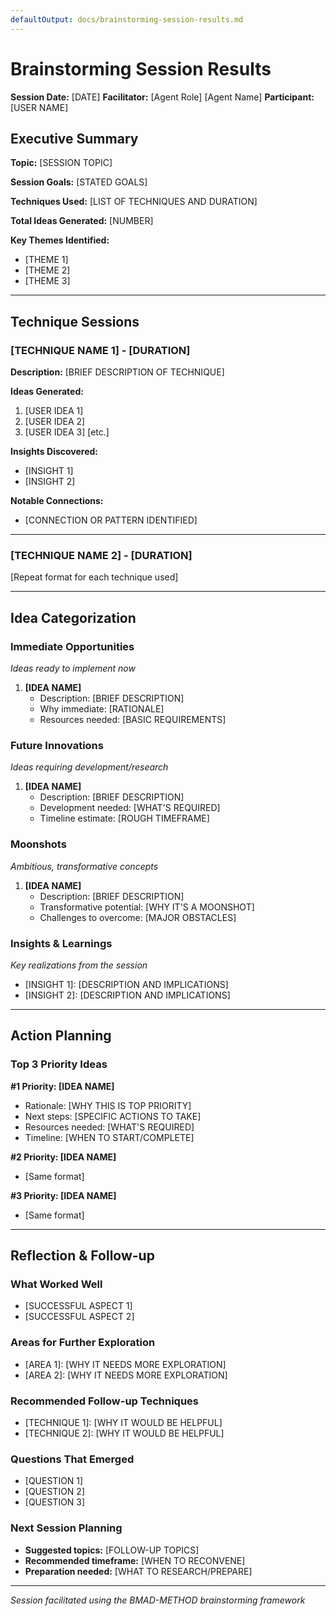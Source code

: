 ```yaml
---
defaultOutput: docs/brainstorming-session-results.md
---
```


# Brainstorming Session Results

**Session Date:** [DATE]
**Facilitator:** [Agent Role] [Agent Name]
**Participant:** [USER NAME]

## Executive Summary

**Topic:** [SESSION TOPIC]

**Session Goals:** [STATED GOALS]

**Techniques Used:** [LIST OF TECHNIQUES AND DURATION]

**Total Ideas Generated:** [NUMBER]

**Key Themes Identified:**

- [THEME 1]
- [THEME 2]
- [THEME 3]

---

## Technique Sessions

### [TECHNIQUE NAME 1] - [DURATION]

**Description:** [BRIEF DESCRIPTION OF TECHNIQUE]

**Ideas Generated:**

1. [USER IDEA 1]
2. [USER IDEA 2]
3. [USER IDEA 3]
[etc.]

**Insights Discovered:**

- [INSIGHT 1]
- [INSIGHT 2]

**Notable Connections:**

- [CONNECTION OR PATTERN IDENTIFIED]

---

### [TECHNIQUE NAME 2] - [DURATION]

[Repeat format for each technique used]

---

## Idea Categorization

### Immediate Opportunities

*Ideas ready to implement now*

1. **[IDEA NAME]**
   - Description: [BRIEF DESCRIPTION]
   - Why immediate: [RATIONALE]
   - Resources needed: [BASIC REQUIREMENTS]

### Future Innovations

*Ideas requiring development/research*

1. **[IDEA NAME]**
   - Description: [BRIEF DESCRIPTION]
   - Development needed: [WHAT'S REQUIRED]
   - Timeline estimate: [ROUGH TIMEFRAME]

### Moonshots

*Ambitious, transformative concepts*

1. **[IDEA NAME]**
   - Description: [BRIEF DESCRIPTION]
   - Transformative potential: [WHY IT'S A MOONSHOT]
   - Challenges to overcome: [MAJOR OBSTACLES]

### Insights & Learnings

*Key realizations from the session*

- [INSIGHT 1]: [DESCRIPTION AND IMPLICATIONS]
- [INSIGHT 2]: [DESCRIPTION AND IMPLICATIONS]

---

## Action Planning

### Top 3 Priority Ideas

**#1 Priority: [IDEA NAME]**

- Rationale: [WHY THIS IS TOP PRIORITY]
- Next steps: [SPECIFIC ACTIONS TO TAKE]
- Resources needed: [WHAT'S REQUIRED]
- Timeline: [WHEN TO START/COMPLETE]

**#2 Priority: [IDEA NAME]**

- [Same format]

**#3 Priority: [IDEA NAME]**

- [Same format]

---

## Reflection & Follow-up

### What Worked Well

- [SUCCESSFUL ASPECT 1]
- [SUCCESSFUL ASPECT 2]

### Areas for Further Exploration

- [AREA 1]: [WHY IT NEEDS MORE EXPLORATION]
- [AREA 2]: [WHY IT NEEDS MORE EXPLORATION]

### Recommended Follow-up Techniques

- [TECHNIQUE 1]: [WHY IT WOULD BE HELPFUL]
- [TECHNIQUE 2]: [WHY IT WOULD BE HELPFUL]

### Questions That Emerged

- [QUESTION 1]
- [QUESTION 2]
- [QUESTION 3]

### Next Session Planning

- **Suggested topics:** [FOLLOW-UP TOPICS]
- **Recommended timeframe:** [WHEN TO RECONVENE]
- **Preparation needed:** [WHAT TO RESEARCH/PREPARE]

---

*Session facilitated using the BMAD-METHOD brainstorming framework*
